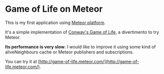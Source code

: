 Game of Life on Meteor
======================

This is my first application using [Meteor platform](http://meteor.com).

It's a simple implementation of [Conway's Game of Life](http://en.wikipedia.org/wiki/Conway%27s_Game_of_Life), a divertimento to try Meteor.

**Its performance is very slow**. I would like to improve it using some kind of aliveNeighbours cache or Meteor publishers and subscriptions.

You can try it at [http://game-of-life.meteor.com/](http://game-of-life.meteor.com/).
